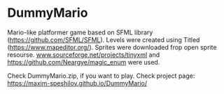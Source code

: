 # DummyMario
Mario-like platformer game based on SFML library (https://github.com/SFML/SFML). Levels were created using Titled (https://www.mapeditor.org/). Sprites were downloaded frop open sprite resourse. www.sourceforge.net/projects/tinyxml and https://github.com/Neargye/magic_enum were used.

Check DummyMario.zip, if you want to play.
Check project page: https://maxim-speshilov.github.io/DummyMario/
